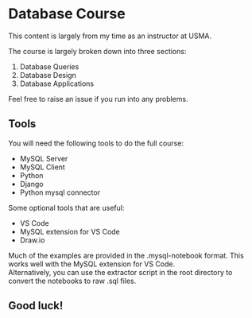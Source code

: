 # Database Course
This content is largely from my time as an instructor at USMA.

The course is largely broken down into three sections:

1. Database Queries
2. Database Design
3. Database Applications

Feel free to raise an issue if you run into any problems.

## Tools
You will need the following tools to do the full course:
- MySQL Server
- MySQL Client
- Python
- Django
- Python mysql connector

Some optional tools that are useful:
- VS Code
- MySQL extension for VS Code
- Draw.io

Much of the examples are provided in the .mysql-notebook format.  This works well with the MySQL extension for VS Code.  
Alternatively, you can use the extractor script in the root directory to convert the notebooks to raw .sql files.

## Good luck!
